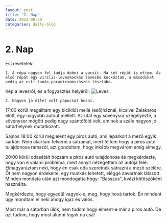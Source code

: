 ```yaml
---
layout: post
title: "2. Nap"
date: 2022-08-30
categories: daily-blog
---
```


# 2. Nap

Észrevételek:

	1. A répa nagyon fel tudja dobni a vacsit. Ma két répát is ettem. Az első répát egy virslis-leveskockás levesbe kockáztam, a másodikat pedig az esti tunás-paradicsomszószos tésztába.
	
Kép a levesről, és a fogyasztás helyéről: 
![Leves](/day2leves.jpg)
	
    2. Nagyon jó ötlet volt papucsot hozni.

17:00 körül megálltam egy bicikliút mellé (eső)háznál, kicsivel Zalakaros előtt, egy nagyobb autóút mellett. 
Az utat egy sövénysor szegélyezte, a sövénysor mögött pedig nagy szántóföld volt, 
aminek a széle nagyon jó sátorhelynek mutatkozott.

Sajnos 18:00 körül megjelent egy piros autó, ami leparkolt a mező egyik sarkán.
Nem akartam felverni a sátramat, mert féltem hogy a piros autó tulajdonosa rámszól, azt gondoltam, hogy inkább megvárom amíg elmegy.

20:00 körül odasétált hozzám a piros autó tulajdonosa és megkérdezte, hogy van e valami probléma, mert annyit nézegettem az autója felé.
Elmagyaráztam neki, hogy én csak oda szeretnék sátrazni a mező szélére. Őt nem nagyon érdekelte, egy munkás lehetett, eléggé zavartnak látszott.
Minden mondata után azt mondogatta hogy: "Basszus", kvázi kötőszóként használta.

Megkérdezte, hogy egyedül vagyok-e, meg, hogy hová tartok. Én mindent úgy mondtam el neki ahogy igaz és valós. 

Most már a sátorban ülök, nem tudom hogy elment-e már a piros autó. De azt tudom, hogy most aludni fogok na csá!
